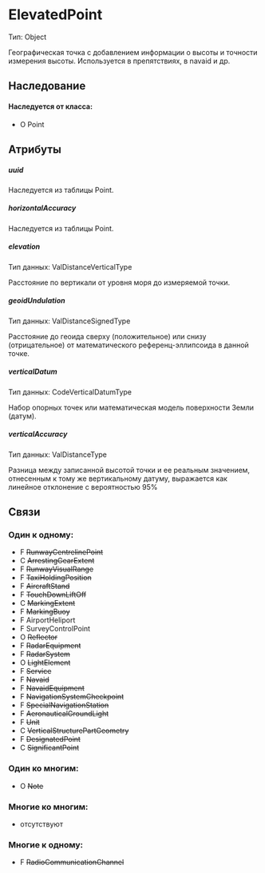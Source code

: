 ElevatedPoint
====
Тип: Object

Географическая точка с добавлением информации о высоты и точности измерения высоты. 
Используется в препятствиях, в navaid и др.

## Наследование

#### Наследуется от класса:
- O Point

## Атрибуты

##### uuid

Наследуетcя из таблицы Point.

##### horizontalAccuracy

Наследуетcя из таблицы Point.

##### elevation
Тип данных: ValDistanceVerticalType

Расстояние по вертикали от уровня моря до измеряемой точки.

##### geoidUndulation
Тип данных: ValDistanceSignedType

Расстояние до геоида сверху (положительное) или снизу (отрицательное) от математического референц-эллипсоида в данной точке.

##### verticalDatum
Тип данных: CodeVerticalDatumType

Набор опорных точек или математическая модель поверхности Земли (датум).

##### verticalAccuracy
Тип данных: ValDistanceType

Разница между записанной высотой точки и ее реальным значением, отнесенным к тому же вертикальному датуму, выражается как линейное отклонение с вероятностью 95%

## Связи

### Один к одному:

- F ~~RunwayCentrelinePoint~~
- C ~~ArrestingGearExtent~~
- F ~~RunwayVisualRange~~
- F ~~TaxiHoldingPosition~~
- F ~~AircraftStand~~
- F ~~TouchDownLiftOff~~
- C ~~MarkingExtent~~
- F ~~MarkingBuoy~~
- F AirportHeliport
- F SurveyControlPoint
- O ~~Reflector~~
- F ~~RadarEquipment~~
- F ~~RadarSystem~~
- O ~~LightElement~~
- F ~~Service~~
- F ~~Navaid~~
- F ~~NavaidEquipment~~
- F ~~NavigationSystemCheckpoint~~
- F ~~SpecialNavigationStation~~
- F ~~AeronauticalGroundLight~~
- F ~~Unit~~
- C ~~VerticalStructurePartGeometry~~
- F ~~DesignatedPoint~~
- C ~~SignificantPoint~~

### Один ко многим:

- O ~~Note~~

### Многие ко многим:

- отсутствуют

### Многие к одному:

- F ~~RadioCommunicationChannel~~

